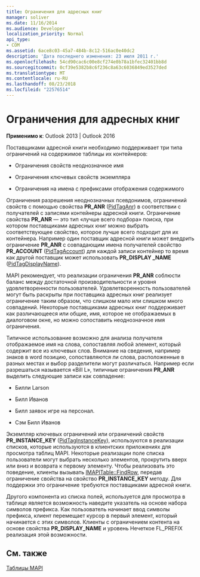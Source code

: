 ```yaml
---
title: Ограничения для адресных книг
manager: soliver
ms.date: 11/16/2014
ms.audience: Developer
localization_priority: Normal
api_type:
- COM
ms.assetid: 6ace8c03-45a7-484b-8c12-516ac0e40dc2
description: 'Дата последнего изменения: 23 июля 2011 г.'
ms.openlocfilehash: 54cd90cac6c00e8cf274e0b78a1bfec32401bb8d
ms.sourcegitcommit: 0cf39e5382b8c6f236c8a63c6036849ed3527ded
ms.translationtype: MT
ms.contentlocale: ru-RU
ms.lasthandoff: 08/23/2018
ms.locfileid: "22576514"
---
```

# <a name="address-book-restrictions"></a>Ограничения для адресных книг

  
  
**Применимо к**: Outlook 2013 | Outlook 2016 
  
Поставщиками адресной книги необходимо поддерживает три типа ограничений на содержимое таблицы их контейнеров:
  
- Ограничения свойств неоднозначное имя
    
- Ограничения ключевых свойств экземпляра
    
- Ограничения на имена с префиксами отображения содержимого
    
Ограничения разрешения неоднозначных псевдонимов, ограничений свойств с помощью свойства **PR_ANR** ([PidTagAnr](pidtaganr-canonical-property.md)) в соответствии с получателей с записями контейнеры адресной книги. Ограничение свойства **PR_ANR** — это тип «лучше всего подбора» поиска, при котором поставщиками адресных книг можно выбрать соответствующее свойство, которое лучше всего подходит для их контейнера. Например один поставщик адресной книги может внедрить ограничение **PR_ANR** с совпадающим имена получателей свойство **PR_ACCOUNT** ([PidTagAccount](pidtagaccount-canonical-property.md)) для каждой записи контейнер то время как другой поставщик может использовать **PR_DISPLAY _NAME** ([PidTagDisplayName](pidtagdisplayname-canonical-property.md)).
  
MAPI рекомендует, что реализации ограничения **PR_ANR** соблюсти баланс между достаточной производительности и уровня удовлетворенности пользователей. Удовлетворенность пользователей могут быть раскрыты при поставщика адресных книг реализует ограничение таким образом, что слишком мало или слишком много совпадений. Некоторые поставщиками адресных книг поддерживает как различающееся или общие, имя, которое не отображаемых в диалоговом окне, но можно сопоставить неоднозначное имя ограничения. 
  
Типичное использование возможно для анализа получателя отображаемое имя на слова, сопоставляя любой элемент, который содержит все из ключевых слов. Внимание на сведения, например знаков в word позицию, сопоставляются ли слова, расположенные в разных местах и выбор разделители могут различаться. Например если разрешаться называется «Bill L», типичные ограничения **PR_ANR** выделить следующие записи как совпадение: 
  
- Билли Larson
    
- Билл Иванов
    
- Билл заявок игре на персонал. 
    
- Сэм Билл Иванов
    
Экземпляр ключевых ограничений или ограничений свойств **PR_INSTANCE_KEY** ([PidTagInstanceKey](pidtaginstancekey-canonical-property.md)), используются в реализации списков, которые используются в клиентских приложениях для просмотра таблиц MAPI. Некоторые реализации поле списка пользователи могут выбрать несколько элементов, прокрутить вверх или вниз и возврата к первому элементу. Чтобы реализовать это поведение, клиенты вызывать [IMAPITable::FindRow](imapitable-findrow.md), передав ограничение свойства на свойство **PR_INSTANCE_KEY** методу. Для поддержки это ограничение требуются поставщиками адресной книги. 
  
Другого компонента из списка полей, используется для просмотра в таблице является возможность наведите указатель на основе набора символов префикса. Как пользователь начинает ввод символы префикса, клиент перемещает курсор в первый элемент, который начинается с этих символов. Клиенты с ограничением контента на основе свойства **PR_DISPLAY_NAME** и уровень Нечеткое FL_PREFIX реализация этой возможности. 
  
## <a name="see-also"></a>См. также



[Таблицы MAPI](mapi-tables.md)


